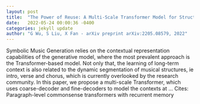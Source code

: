 ```yaml
---
layout: post
title:  "The Power of Reuse: A Multi-Scale Transformer Model for Structural Dynamic Segmentation in Symbolic Music Generation"
date:   2022-05-24 00:00:36 -0400
categories: jekyll update
author: "G Wu, S Liu, X Fan - arXiv preprint arXiv:2205.08579, 2022"
---
```

Symbolic Music Generation relies on the contextual representation capabilities of the generative model, where the most prevalent approach is the Transformer-based model. Not only that, the learning of long-term context is also related to the dynamic segmentation of musical structures, ie intro, verse and chorus, which is currently overlooked by the research community. In this paper, we propose a multi-scale Transformer, which uses coarse-decoder and fine-decoders to model the contexts at … Cites: ‪Paragraph-level commonsense transformers with recurrent memory‬